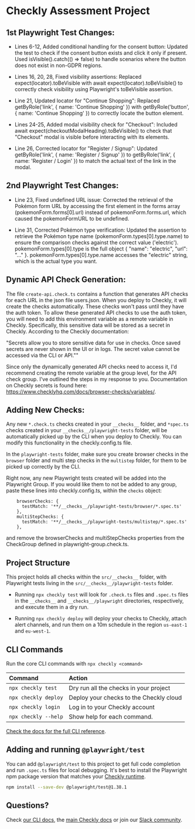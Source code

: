 # Checkly Assessment Project

## 1st Playwright Test Changes:

- Lines 6-12, Added conditional handling for the consent button:
Updated the test to check if the consent button exists and click it only if present.
Used isVisible().catch(() => false) to handle scenarios where the button does not exist in non-GDPR regions.

- Lines 16, 20, 28, Fixed visibility assertions: Replaced expect(locator).toBeVisible with await expect(locator).toBeVisible() to correctly check visibility using Playwright's toBeVisible assertion.

- Line 21, Updated locator for "Continue Shopping": Replaced getByRole('link', { name: 'Continue Shopping' }) with getByRole('button', { name: 'Continue Shopping' }) to correctly locate the button element.

- Lines 24-25, Added modal visibility check for "Checkout": Included await expect(checkoutModalHeading).toBeVisible() to check that "Checkout" modal is visible before interacting with its elements.

- Line 26, Corrected locator for "Register / Signup": Updated getByRole('link', { name: 'Register / Signup' }) to getByRole('link', { name: 'Register / Login' }) to match the actual text of the link in the modal.

## 2nd Playwright Test Changes:

- Line 23, Fixed undefined URL issue: Corrected the retrieval of the Pokémon form URL by accessing the first element in the forms array (pokemonForm.forms[0].url) instead of pokemonForm.forms.url, which caused the pokemonFormURL to be undefined.

- Line 31, Corrected Pokémon type verification: Updated the assertion to retrieve the Pokémon type name (pokemonForm.types[0].type.name) to ensure the comparison checks against the correct value ('electric').
pokemonForm.types[0].type is the full object { "name": "electric", "url": "..." }.
pokemonForm.types[0].type.name accesses the "electric" string, which is the actual type you want.

## Dynamic API Check Generation:

The file `create-api.check.ts` contains a function that generates API checks for each URL in the json file users.json. When you deploy to Checkly, it will create the checks automatically. These checks won't pass until they have the auth token.
To allow these generated API checks to use the auth token, you will need to add this environment variable as a remote variable in Checkly. Specifically, this sensitive data will be stored as a secret in Checkly. According to the Checkly documentation:

"Secrets allow you to store sensitive data for use in checks. Once saved secrets are never shown in the UI or in logs. The secret value cannot be accessed via the CLI or API.""

Since only the dynamically generated API checks need to access it, I'd recommend creating the remote variable at the group level, for the API check group. I've outlined the steps in my response to you. Documentation on Checkly secrets is found here: https://www.checklyhq.com/docs/browser-checks/variables/.

## Adding New Checks:

Any new `*.check.ts` checks created in your `__checks__` folder, and `*spec.ts` checks created in your `__checks__/playwright-tests` folder, will be automatically picked up by the CLI when you deploy to Checkly. You can modify this functionality in the checkly.config.ts file.

In the `playwright-tests` folder, make sure you create browser checks in the `browser` folder and multi step checks in the `multistep` folder, for them to be picked up correctly by the CLI.

Right now, any new Playwright tests created will be added into the Playwright Group. If you would like them to not be added to any group, paste these lines into checkly.config.ts, within the `checks` object:

```
    browserChecks: {
      testMatch: '**/__checks__/playwright-tests/browser/*.spec.ts'
    },
    multiStepChecks: {
      testMatch: '**/__checks__/playwright-tests/multistep/*.spec.ts'
    },
```

and remove the browserChecks and multiStepChecks properties from the CheckGroup defined in playwright-group.check.ts.

## Project Structure

This project holds all checks within the `src/__checks__` folder, with Playwright tests living in the `src/__checks__/playwright-tests` folder.

- Running `npx checkly test` will look for `.check.ts` files and `.spec.ts` files in the `__checks__` and `__checks__/playwright` directories, respectively, and execute them in a dry run.

- Running `npx checkly deploy` will deploy your checks to Checkly, attach alert channels, and run them on a 10m schedule in the 
region `us-east-1` and `eu-west-1`.

## CLI Commands

Run the core CLI commands with `npx checkly <command>` 

| Command              | Action                                           |
|:---------------------|:-------------------------------------------------|
| `npx checkly test`   | Dry run all the checks in your project           |
| `npx checkly deploy` | Deploy your checks to the Checkly cloud          |
| `npx checkly login`  | Log in to your Checkly account                   |
| `npx checkly --help` | Show help for each command.                      |

[Check the docs for the full CLI reference](https://www.checklyhq.com/docs/cli/command-line-reference/).

## Adding and running `@playwright/test`

You can add `@playwright/test` to this project to get full code completion and run `.spec.ts` files for local debugging.
It's best to install the Playwright npm package version that matches your [Checkly runtime](https://www.checklyhq.com/docs/cli/npm-packages/).

```bash
npm install --save-dev @playwright/test@1.38.1
```

## Questions?

Check [our CLI docs](https://www.checklyhq.com/docs/cli/), the [main Checkly docs](https://checklyhq.com/docs) or 
join our [Slack community](https://checklyhq.com/slack).
